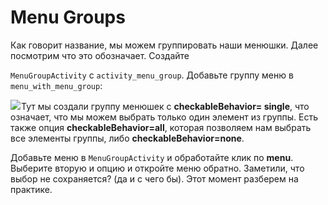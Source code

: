 # Menu Groups

Как говорит название, мы можем группировать наши менюшки. Далее посмотрим что это обозначает. Создайте

`MenuGroupActivity` с `activity_menu_group`. Добавьте группу меню в `menu_with_menu_group`:

![](https://ucarecdn.com/5f756292-5b3a-4adb-a006-fbe149ddc84c/)![](data:image/gif;base64,R0lGODlhAQABAPABAP///wAAACH5BAEKAAAALAAAAAABAAEAAAICRAEAOw== "Click and drag to move")Тут мы создали группу менюшек с **checkableBehavior= single**, что означает, что мы можем выбрать только один элемент из группы. Есть также опция **checkableBehavior=all**, которая позволяем нам выбрать все элементы группы, либо **checkableBehavior=none**.

Добавьте меню в `MenuGroupActivity` и обработайте клик по **menu**. Выберите вторую и опцию и откройте меню обратно. Заметили, что выбор не сохраняется? (да и с чего бы). Этот момент разберем на практике.
